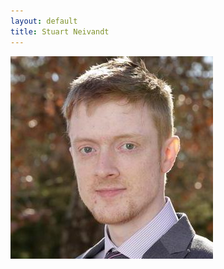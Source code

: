 ```yaml
---
layout: default
title: Stuart Neivandt
---
```


<div class="text-center">

<img src="media/headshot.jpg" alt="headshot" class="p-3 img-fluid rounded-circle">

<section role="region" class="display-4">
    <a href="https://twitter.com/stuartneivandt" alt="twitter" class="fab fa-twitter-square"></a>
    <a href="https://linkedin.com/in/stuartneivandt" alt="linkedin" class="fab fa-linkedin"></a>
    <a href="https://github.com/sneivandt" alt="github" class="fab fa-github-square"></a>
</section>

<div>